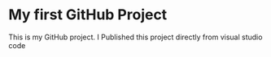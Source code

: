 # My first GitHub Project
This is my GitHub project. I Published this project directly from visual studio code
